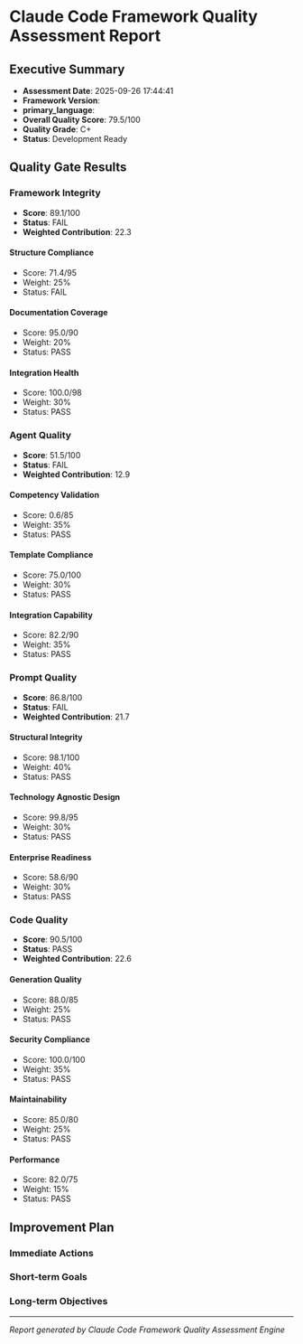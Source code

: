 # Claude Code Framework Quality Assessment Report

## Executive Summary
- **Assessment Date**: 2025-09-26 17:44:41
- **Framework Version**: 
- **primary_language**: 
- **Overall Quality Score**: 79.5/100
- **Quality Grade**: C+
- **Status**: Development Ready

## Quality Gate Results

### Framework Integrity
- **Score**: 89.1/100
- **Status**: FAIL
- **Weighted Contribution**: 22.3

#### Structure Compliance
- Score: 71.4/95
- Weight: 25%
- Status: FAIL

#### Documentation Coverage
- Score: 95.0/90
- Weight: 20%
- Status: PASS

#### Integration Health
- Score: 100.0/98
- Weight: 30%
- Status: PASS

### Agent Quality
- **Score**: 51.5/100
- **Status**: FAIL
- **Weighted Contribution**: 12.9

#### Competency Validation
- Score: 0.6/85
- Weight: 35%
- Status: PASS

#### Template Compliance
- Score: 75.0/100
- Weight: 30%
- Status: PASS

#### Integration Capability
- Score: 82.2/90
- Weight: 35%
- Status: PASS

### Prompt Quality
- **Score**: 86.8/100
- **Status**: FAIL
- **Weighted Contribution**: 21.7

#### Structural Integrity
- Score: 98.1/100
- Weight: 40%
- Status: PASS

#### Technology Agnostic Design
- Score: 99.8/95
- Weight: 30%
- Status: PASS

#### Enterprise Readiness
- Score: 58.6/90
- Weight: 30%
- Status: PASS

### Code Quality
- **Score**: 90.5/100
- **Status**: PASS
- **Weighted Contribution**: 22.6

#### Generation Quality
- Score: 88.0/85
- Weight: 25%
- Status: PASS

#### Security Compliance
- Score: 100.0/100
- Weight: 35%
- Status: PASS

#### Maintainability
- Score: 85.0/80
- Weight: 25%
- Status: PASS

#### Performance
- Score: 82.0/75
- Weight: 15%
- Status: PASS

## Improvement Plan

### Immediate Actions

### Short-term Goals

### Long-term Objectives

---
*Report generated by Claude Code Framework Quality Assessment Engine*
